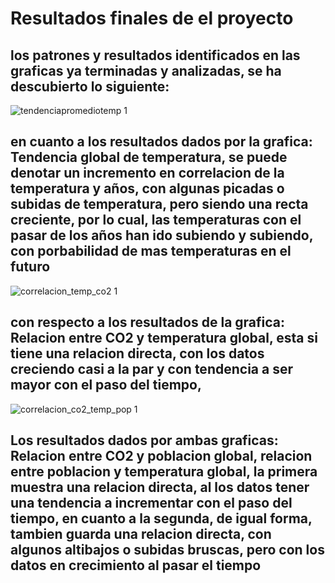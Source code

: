 # Resultados finales de el proyecto
## los patrones y resultados identificados en las graficas ya terminadas y analizadas, se ha descubierto lo siguiente:

![tendenciapromediotemp 1](https://github.com/user-attachments/assets/98373c2d-45c6-4112-b3e2-61f51fa2c951)
## en cuanto a los resultados dados por la grafica: Tendencia global de temperatura, se puede denotar un incremento en correlacion de la temperatura y años, con algunas picadas o subidas de temperatura, pero siendo una recta creciente, por lo cual, las temperaturas con el pasar de los años han ido subiendo y subiendo, con porbabilidad de mas temperaturas en el futuro

![correlacion_temp_co2 1](https://github.com/user-attachments/assets/4e360320-9dc2-4119-b147-b6be3596fd01)
## con respecto a los resultados de la grafica: Relacion entre CO2 y temperatura global, esta si tiene una relacion directa, con los datos creciendo casi a la par y con tendencia a ser mayor con el paso del tiempo, 

![correlacion_co2_temp_pop 1](https://github.com/user-attachments/assets/659883bf-9418-45ce-be27-50e34a20f655)
## Los resultados dados por ambas graficas: Relacion entre CO2 y poblacion global, relacion entre poblacion y temperatura global, la primera muestra una relacion directa, al los datos tener una tendencia a incrementar con el paso del tiempo, en cuanto a la segunda, de igual forma, tambien guarda una relacion directa, con algunos altibajos o subidas bruscas, pero con los datos en crecimiento al pasar el tiempo


